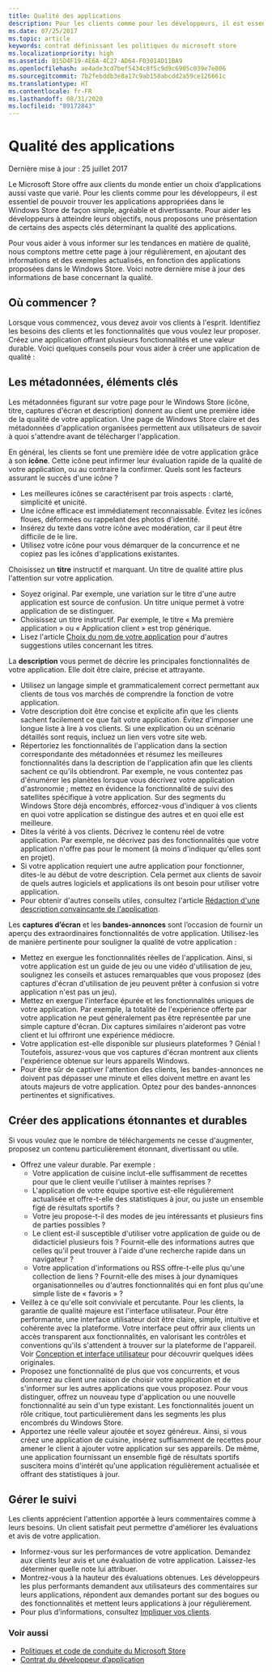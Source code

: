 ```yaml
---
title: Qualité des applications
description: Pour les clients comme pour les développeurs, il est essentiel de pouvoir trouver les applications appropriées dans le Windows Store de façon simple, agréable et divertissante. Pour aider les développeurs à atteindre leurs objectifs, nous proposons une présentation de certains des aspects clés déterminant la qualité des applications.
ms.date: 07/25/2017
ms.topic: article
keywords: contrat définissant les politiques du microsoft store
ms.localizationpriority: high
ms.assetid: B15D4F19-4E6A-4C27-AD64-F03014D11BA9
ms.openlocfilehash: ae4ade3cd7bef5434c8f5c9d9c6905c039e7e806
ms.sourcegitcommit: 7b2febddb3e8a17c9ab158abcdd2a59ce126661c
ms.translationtype: HT
ms.contentlocale: fr-FR
ms.lasthandoff: 08/31/2020
ms.locfileid: "89172843"
---
```

# <a name="app-quality"></a>Qualité des applications

Dernière mise à jour : 25 juillet 2017

Le Microsoft Store offre aux clients du monde entier un choix d’applications aussi vaste que varié. Pour les clients comme pour les développeurs, il est essentiel de pouvoir trouver les applications appropriées dans le Windows Store de façon simple, agréable et divertissante. Pour aider les développeurs à atteindre leurs objectifs, nous proposons une présentation de certains des aspects clés déterminant la qualité des applications.

Pour vous aider à vous informer sur les tendances en matière de qualité, nous comptons mettre cette page à jour régulièrement, en ajoutant des informations et des exemples actualisés, en fonction des applications proposées dans le Windows Store. Voici notre dernière mise à jour des informations de base concernant la qualité.


## <a name="where-to-start"></a>Où commencer ?

Lorsque vous commencez, vous devez avoir vos clients à l'esprit. Identifiez les besoins des clients et les fonctionnalités que vous voulez leur proposer. Créez une application offrant plusieurs fonctionnalités et une valeur durable. Voici quelques conseils pour vous aider à créer une application de qualité :


## <a name="metadata-is-key"></a>Les métadonnées, éléments clés

Les métadonnées figurant sur votre page pour le Windows Store (icône, titre, captures d'écran et description) donnent au client une première idée de la qualité de votre application. Une page de Windows Store claire et des métadonnées d'application organisées permettent aux utilisateurs de savoir à quoi s'attendre avant de télécharger l'application.

En général, les clients se font une première idée de votre application grâce à son **icône**. Cette icône peut infirmer leur évaluation rapide de la qualité de votre application, ou au contraire la confirmer. Quels sont les facteurs assurant le succès d'une icône ?

- Les meilleures icônes se caractérisent par trois aspects : clarté, simplicité et unicité.
- Une icône efficace est immédiatement reconnaissable. Évitez les icônes floues, déformées ou rappelant des photos d'identité.
- Insérez du texte dans votre icône avec modération, car il peut être difficile de le lire.
- Utilisez votre icône pour vous démarquer de la concurrence et ne copiez pas les icônes d'applications existantes.

Choisissez un **titre** instructif et marquant. Un titre de qualité attire plus l'attention sur votre application.

- Soyez original. Par exemple, une variation sur le titre d'une autre application est source de confusion. Un titre unique permet à votre application de se distinguer.
- Choisissez un titre instructif. Par exemple, le titre « Ma première application » ou « Application client » est trop générique.
- Lisez l'article [Choix du nom de votre application](./create-your-app-by-reserving-a-name.md#choosing-your-apps-name) pour d'autres suggestions utiles concernant les titres.

La **description** vous permet de décrire les principales fonctionnalités de votre application. Elle doit être claire, précise et attrayante.

- Utilisez un langage simple et grammaticalement correct permettant aux clients de tous vos marchés de comprendre la fonction de votre application.
- Votre description doit être concise et explicite afin que les clients sachent facilement ce que fait votre application. Évitez d'imposer une longue liste à lire à vos clients. Si une explication ou un scénario détaillés sont requis, incluez un lien vers votre site web.
- Répertoriez les fonctionnalités de l'application dans la section correspondante des métadonnées et résumez les meilleures fonctionnalités dans la description de l'application afin que les clients sachent ce qu'ils obtiendront. Par exemple, ne vous contentez pas d'énumérer les planètes lorsque vous décrivez votre application d'astronomie ; mettez en évidence la fonctionnalité de suivi des satellites spécifique à votre application. Sur des segments du Windows Store déjà encombrés, efforcez-vous d'indiquer à vos clients en quoi votre application se distingue des autres et en quoi elle est meilleure.
- Dites la vérité à vos clients. Décrivez le contenu réel de votre application. Par exemple, ne décrivez pas des fonctionnalités que votre application n'offre pas pour le moment (à moins d'indiquer qu'elles sont en projet).
- Si votre application requiert une autre application pour fonctionner, dites-le au début de votre description. Cela permet aux clients de savoir de quels autres logiciels et applications ils ont besoin pour utiliser votre application.
- Pour obtenir d'autres conseils utiles, consultez l'article [Rédaction d'une description convaincante de l'application](./write-a-great-app-description.md).

Les **captures d’écran** et les **bandes-annonces** sont l’occasion de fournir un aperçu des extraordinaires fonctionnalités de votre application. Utilisez-les de manière pertinente pour souligner la qualité de votre application :

- Mettez en exergue les fonctionnalités réelles de l'application. Ainsi, si votre application est un guide de jeu ou une vidéo d'utilisation de jeu, soulignez les conseils et astuces remarquables que vous proposez (des captures d'écran d'utilisation de jeu peuvent prêter à confusion si votre application n'est pas un jeu).
- Mettez en exergue l'interface épurée et les fonctionnalités uniques de votre application. Par exemple, la totalité de l'expérience offerte par votre application ne peut généralement pas être représentée par une simple capture d'écran. Dix captures similaires n'aideront pas votre client et lui offriront une expérience médiocre.
- Votre application est-elle disponible sur plusieurs plateformes ? Génial ! Toutefois, assurez-vous que vos captures d'écran montrent aux clients l'expérience obtenue sur leurs appareils Windows.
- Pour être sûr de captiver l'attention des clients, les bandes-annonces ne doivent pas dépasser une minute et elles doivent mettre en avant les atouts majeurs de votre application. Optez pour des bandes-annonces pertinentes et significatives.


## <a name="create-amazing-apps-with-staying-power"></a>Créer des applications étonnantes et durables

Si vous voulez que le nombre de téléchargements ne cesse d'augmenter, proposez un contenu particulièrement étonnant, divertissant ou utile.

- Offrez une valeur durable. Par exemple :
    - Votre application de cuisine inclut-elle suffisamment de recettes pour que le client veuille l'utiliser à maintes reprises ?
    - L'application de votre équipe sportive est-elle régulièrement actualisée et offre-t-elle des statistiques à jour, ou juste un ensemble figé de résultats sportifs ?
    - Votre jeu propose-t-il des modes de jeu intéressants et plusieurs fins de parties possibles ?
    - Le client est-il susceptible d'utiliser votre application de guide ou de didacticiel plusieurs fois ? Fournit-elle des informations autres que celles qu'il peut trouver à l'aide d'une recherche rapide dans un navigateur ?
    - Votre application d'informations ou RSS offre-t-elle plus qu'une collection de liens ? Fournit-elle des mises à jour dynamiques organisationnelles ou d'autres fonctionnalités qui en font plus qu'une simple liste de « favoris » ?
- Veillez à ce qu'elle soit conviviale et percutante. Pour les clients, la garantie de qualité majeure est l'interface utilisateur. Pour être performante, une interface utilisateur doit être claire, simple, intuitive et cohérente avec la plateforme. Votre interface peut offrir aux clients un accès transparent aux fonctionnalités, en valorisant les contrôles et conventions qu'ils s'attendent à trouver sur la plateforme de l'appareil. Voir [Conception et interface utilisateur](https://developer.microsoft.com/windows/apps/design) pour découvrir quelques idées originales.
- Proposez une fonctionnalité de plus que vos concurrents, et vous donnerez au client une raison de choisir votre application et de s'informer sur les autres applications que vous proposez. Pour vous distinguer, offrez un nouveau type d'application ou une nouvelle fonctionnalité au sein d'un type existant. Les fonctionnalités jouent un rôle critique, tout particulièrement dans les segments les plus encombrés du Windows Store.
- Apportez une réelle valeur ajoutée et soyez généreux. Ainsi, si vous créez une application de cuisine, insérez suffisamment de recettes pour amener le client à ajouter votre application sur ses appareils. De même, une application fournissant un ensemble figé de résultats sportifs suscitera moins d'intérêt qu'une application régulièrement actualisée et offrant des statistiques à jour.


## <a name="check-in"></a>Gérer le suivi

Les clients apprécient l'attention apportée à leurs commentaires comme à leurs besoins. Un client satisfait peut permettre d'améliorer les évaluations et avis de votre application.

- Informez-vous sur les performances de votre application. Demandez aux clients leur avis et une évaluation de votre application. Laissez-les déterminer quelle note lui attribuer.
- Montrez-vous à la hauteur des évaluations obtenues. Les développeurs les plus performants demandent aux utilisateurs des commentaires sur leurs applications, répondent aux demandes portant sur des bogues ou des fonctionnalités et mettent leurs applications à jour régulièrement.
- Pour plus d’informations, consultez [Impliquer vos clients](https://developer.microsoft.com/store/engage).


### <a name="see-also"></a>Voir aussi

- [Politiques et code de conduite du Microsoft Store](store-policies-and-code-of-conduct.md)
- [Contrat du développeur d’application](/legal/windows/agreements/app-developer-agreement)